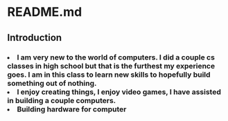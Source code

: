 <h1> README.md

<H2> Introduction


<H3><!--lists-->
<li> I am very new to the world of computers. I did a couple cs classes in high school but that is the furthest my experience goes. I am in this class to learn new skills to hopefully build something out of nothing. 
<li> I enjoy creating things, I enjoy video games, I have assisted in building a couple computers. 
<li> Building hardware for computer
